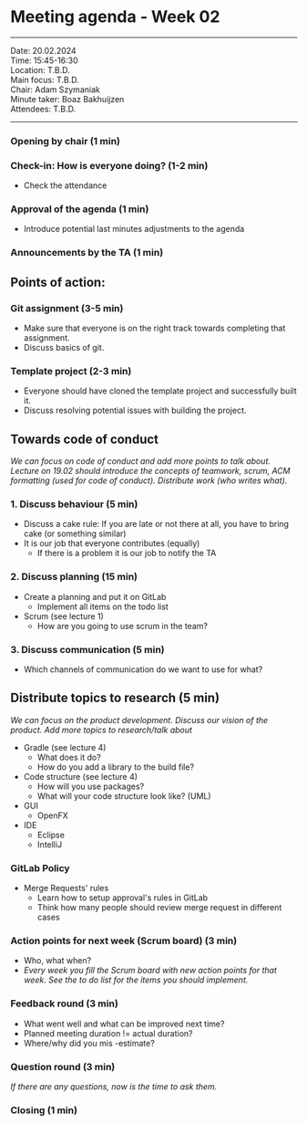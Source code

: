 # Meeting agenda - Week 02

---

Date:           20.02.2024\
Time:           15:45-16:30\
Location:     T.B.D.\
Main focus:     T.B.D.\
Chair:          Adam Szymaniak\
Minute taker:     Boaz Bakhuijzen\
Attendees:     T.B.D.

---

### Opening by chair (1 min)

### Check-in: How is everyone doing? (1-2 min)

 - Check the attendance

### Approval of the agenda (1 min)

 - Introduce potential last minutes adjustments to the agenda

### Announcements by the TA (1 min)

## Points of action:

### Git assignment (3-5 min)

 - Make sure that everyone is on the right track towards completing that assignment.
 - Discuss basics of git.

### Template project (2-3 min)

 - Everyone should have cloned the template project and successfully built it.
 - Discuss resolving potential issues with building the project.

## Towards code of conduct

*We can focus on code of conduct and add more points to talk about.
Lecture on 19.02 should introduce the concepts of teamwork, scrum,
ACM formatting (used for code of conduct).
Distribute work (who writes what).*

### 1. Discuss behaviour (5 min)

 - Discuss a cake rule: If you are late or not there at all, you have to bring cake (or something similar)
 - It is our job that everyone contributes (equally)
     - If there is a problem it is our job to notify the TA

### 2. Discuss planning (15 min)

 - Create a planning and put it on GitLab
    - Implement all items on the todo list
 - Scrum (see lecture 1)
   - How are you going to use scrum in the team?

### 3. Discuss communication (5 min)

 - Which channels of communication do we want to use for what?

## Distribute topics to research (5 min)

*We can focus on the product development.
Discuss our vision of the product. 
Add more topics to research/talk about*

- Gradle (see lecture 4)
    - What does it do?
    - How do you add a library to the build file?
- Code structure (see lecture 4)
    - How will you use packages?
    - What will your code structure look like? (UML)
- GUI
    - OpenFX
- IDE
    - Eclipse
    - IntelliJ

### GitLab Policy
- Merge Requests' rules
    - Learn how to setup approval's rules in GitLab
    - Think how many people should review merge request in different cases

### Action points for next week (Scrum board) (3 min)

 - Who, what when?
 - *Every week you fill the Scrum board with new action points for that week. See the to do list for the items you should implement.*

### Feedback round (3 min)

  - What went well and what can be improved next time?
  - Planned meeting duration != actual duration? 
  - Where/why did you mis -estimate?

### Question round (3 min)

*If there are any questions, now is the time to ask them.*

### Closing (1 min)
